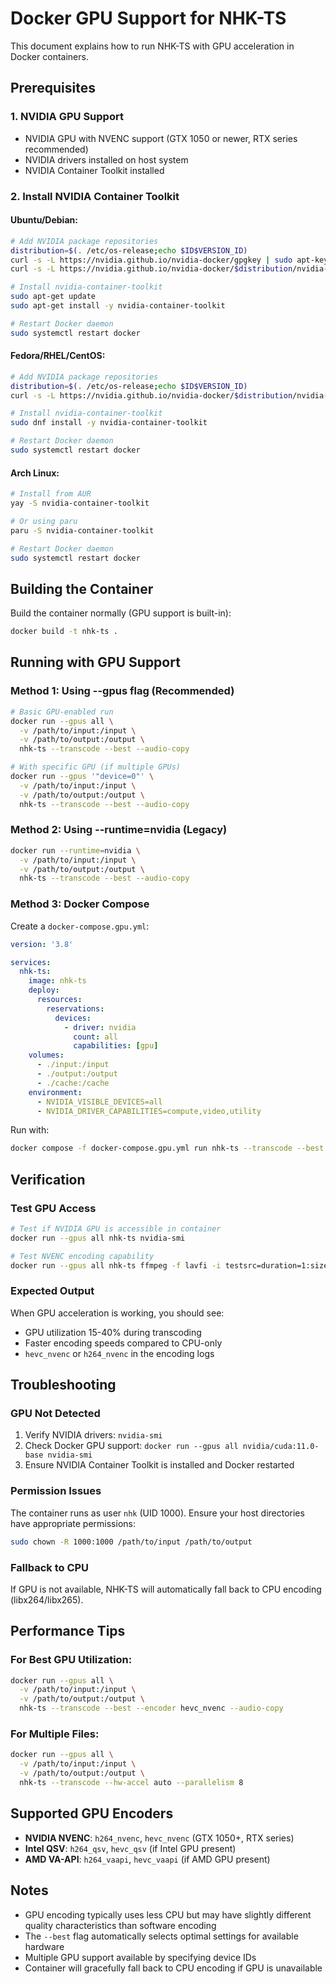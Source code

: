 # Docker GPU Support for NHK-TS

This document explains how to run NHK-TS with GPU acceleration in Docker containers.

## Prerequisites

### 1. NVIDIA GPU Support
- NVIDIA GPU with NVENC support (GTX 1050 or newer, RTX series recommended)
- NVIDIA drivers installed on host system
- NVIDIA Container Toolkit installed

### 2. Install NVIDIA Container Toolkit

#### Ubuntu/Debian:
```bash
# Add NVIDIA package repositories
distribution=$(. /etc/os-release;echo $ID$VERSION_ID)
curl -s -L https://nvidia.github.io/nvidia-docker/gpgkey | sudo apt-key add -
curl -s -L https://nvidia.github.io/nvidia-docker/$distribution/nvidia-docker.list | sudo tee /etc/apt/sources.list.d/nvidia-docker.list

# Install nvidia-container-toolkit
sudo apt-get update
sudo apt-get install -y nvidia-container-toolkit

# Restart Docker daemon
sudo systemctl restart docker
```

#### Fedora/RHEL/CentOS:
```bash
# Add NVIDIA package repositories
distribution=$(. /etc/os-release;echo $ID$VERSION_ID)
curl -s -L https://nvidia.github.io/nvidia-docker/$distribution/nvidia-docker.repo | sudo tee /etc/yum.repos.d/nvidia-docker.repo

# Install nvidia-container-toolkit
sudo dnf install -y nvidia-container-toolkit

# Restart Docker daemon
sudo systemctl restart docker
```

#### Arch Linux:
```bash
# Install from AUR
yay -S nvidia-container-toolkit

# Or using paru
paru -S nvidia-container-toolkit

# Restart Docker daemon
sudo systemctl restart docker
```

## Building the Container

Build the container normally (GPU support is built-in):

```bash
docker build -t nhk-ts .
```

## Running with GPU Support

### Method 1: Using --gpus flag (Recommended)

```bash
# Basic GPU-enabled run
docker run --gpus all \
  -v /path/to/input:/input \
  -v /path/to/output:/output \
  nhk-ts --transcode --best --audio-copy

# With specific GPU (if multiple GPUs)
docker run --gpus '"device=0"' \
  -v /path/to/input:/input \
  -v /path/to/output:/output \
  nhk-ts --transcode --best --audio-copy
```

### Method 2: Using --runtime=nvidia (Legacy)

```bash
docker run --runtime=nvidia \
  -v /path/to/input:/input \
  -v /path/to/output:/output \
  nhk-ts --transcode --best --audio-copy
```

### Method 3: Docker Compose

Create a `docker-compose.gpu.yml`:

```yaml
version: '3.8'

services:
  nhk-ts:
    image: nhk-ts
    deploy:
      resources:
        reservations:
          devices:
            - driver: nvidia
              count: all
              capabilities: [gpu]
    volumes:
      - ./input:/input
      - ./output:/output
      - ./cache:/cache
    environment:
      - NVIDIA_VISIBLE_DEVICES=all
      - NVIDIA_DRIVER_CAPABILITIES=compute,video,utility
```

Run with:
```bash
docker compose -f docker-compose.gpu.yml run nhk-ts --transcode --best --audio-copy
```

## Verification

### Test GPU Access
```bash
# Test if NVIDIA GPU is accessible in container
docker run --gpus all nhk-ts nvidia-smi

# Test NVENC encoding capability
docker run --gpus all nhk-ts ffmpeg -f lavfi -i testsrc=duration=1:size=320x240:rate=1 -t 1 -c:v hevc_nvenc -f null -
```

### Expected Output
When GPU acceleration is working, you should see:
- GPU utilization 15-40% during transcoding
- Faster encoding speeds compared to CPU-only
- `hevc_nvenc` or `h264_nvenc` in the encoding logs

## Troubleshooting

### GPU Not Detected
1. Verify NVIDIA drivers: `nvidia-smi`
2. Check Docker GPU support: `docker run --gpus all nvidia/cuda:11.0-base nvidia-smi`
3. Ensure NVIDIA Container Toolkit is installed and Docker restarted

### Permission Issues
The container runs as user `nhk` (UID 1000). Ensure your host directories have appropriate permissions:
```bash
sudo chown -R 1000:1000 /path/to/input /path/to/output
```

### Fallback to CPU
If GPU is not available, NHK-TS will automatically fall back to CPU encoding (libx264/libx265).

## Performance Tips

### For Best GPU Utilization:
```bash
docker run --gpus all \
  -v /path/to/input:/input \
  -v /path/to/output:/output \
  nhk-ts --transcode --best --encoder hevc_nvenc --audio-copy
```

### For Multiple Files:
```bash
docker run --gpus all \
  -v /path/to/input:/input \
  -v /path/to/output:/output \
  nhk-ts --transcode --hw-accel auto --parallelism 8
```

## Supported GPU Encoders

- **NVIDIA NVENC**: `h264_nvenc`, `hevc_nvenc` (GTX 1050+, RTX series)
- **Intel QSV**: `h264_qsv`, `hevc_qsv` (if Intel GPU present)
- **AMD VA-API**: `h264_vaapi`, `hevc_vaapi` (if AMD GPU present)

## Notes

- GPU encoding typically uses less CPU but may have slightly different quality characteristics than software encoding
- The `--best` flag automatically selects optimal settings for available hardware
- Multiple GPU support available by specifying device IDs
- Container will gracefully fall back to CPU encoding if GPU is unavailable
